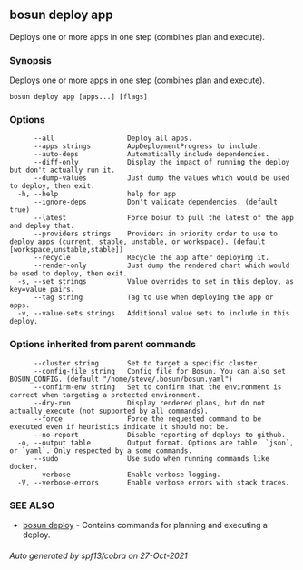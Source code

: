 ## bosun deploy app

Deploys one or more apps in one step (combines plan and execute).

### Synopsis

Deploys one or more apps in one step (combines plan and execute).

```
bosun deploy app [apps...] [flags]
```

### Options

```
      --all                  Deploy all apps.
      --apps strings         AppDeploymentProgress to include.
      --auto-deps            Automatically include dependencies.
      --diff-only            Display the impact of running the deploy but don't actually run it.
      --dump-values          Just dump the values which would be used to deploy, then exit.
  -h, --help                 help for app
      --ignore-deps          Don't validate dependencies. (default true)
      --latest               Force bosun to pull the latest of the app and deploy that.
      --providers strings    Providers in priority order to use to deploy apps (current, stable, unstable, or workspace). (default [workspace,unstable,stable])
      --recycle              Recycle the app after deploying it.
      --render-only          Just dump the rendered chart which would be used to deploy, then exit.
  -s, --set strings          Value overrides to set in this deploy, as key=value pairs.
      --tag string           Tag to use when deploying the app or apps.
  -v, --value-sets strings   Additional value sets to include in this deploy.
```

### Options inherited from parent commands

```
      --cluster string       Set to target a specific cluster.
      --config-file string   Config file for Bosun. You can also set BOSUN_CONFIG. (default "/home/steve/.bosun/bosun.yaml")
      --confirm-env string   Set to confirm that the environment is correct when targeting a protected environment.
      --dry-run              Display rendered plans, but do not actually execute (not supported by all commands).
      --force                Force the requested command to be executed even if heuristics indicate it should not be.
      --no-report            Disable reporting of deploys to github.
  -o, --output table         Output format. Options are table, `json`, or `yaml`. Only respected by a some commands.
      --sudo                 Use sudo when running commands like docker.
      --verbose              Enable verbose logging.
  -V, --verbose-errors       Enable verbose errors with stack traces.
```

### SEE ALSO

* [bosun deploy](bosun_deploy.md)	 - Contains commands for planning and executing a deploy.

###### Auto generated by spf13/cobra on 27-Oct-2021
